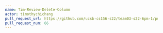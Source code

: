 ```yaml
---
name: Tim-Review-Delete-Column
actor: timothychichang
pull_request_url: https://github.com/ucsb-cs156-s22/team03-s22-6pm-1/pull/66
pull_request_num: 66
---
```

